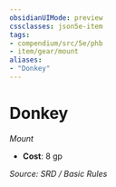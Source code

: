 ```yaml
---
obsidianUIMode: preview
cssclasses: json5e-item
tags:
- compendium/src/5e/phb
- item/gear/mount
aliases: 
- "Donkey"
---
```

# Donkey
*Mount*  

- **Cost**: 8 gp

*Source: SRD / Basic Rules*